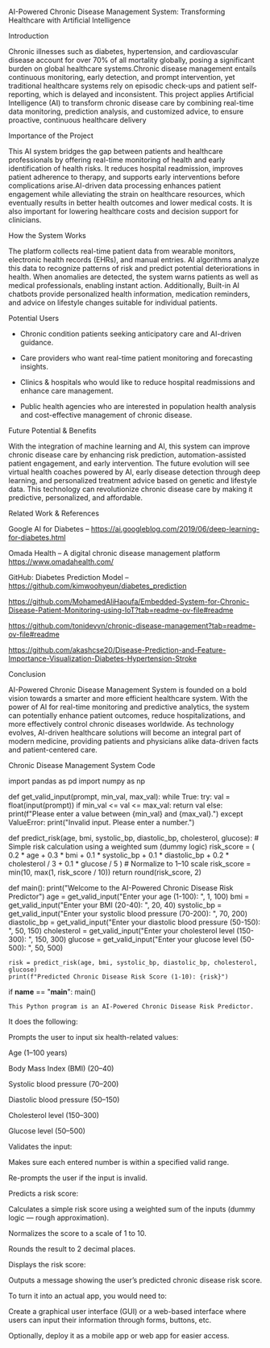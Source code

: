 AI-Powered Chronic Disease Management System: Transforming Healthcare with Artificial Intelligence 

 

Introduction 

Chronic illnesses such as diabetes, hypertension, and cardiovascular disease account for over 70% of all mortality globally, posing a significant burden on global healthcare systems.Chronic disease management entails continuous monitoring, early detection, and prompt intervention, yet traditional healthcare systems rely on episodic check-ups and patient self-reporting, which is delayed and inconsistent. This project applies Artificial Intelligence (AI) to transform chronic disease care by combining real-time data monitoring, prediction analysis, and customized advice, to ensure proactive, continuous healthcare delivery

 

Importance of the Project 

This AI system bridges the gap between patients and healthcare professionals by offering real-time monitoring of health and early identification of health risks. It reduces hospital readmission, improves patient adherence to therapy, and supports early interventions before complications arise.AI-driven data processing enhances patient engagement while alleviating the strain on healthcare resources, which eventually results in better health outcomes and lower medical costs. It is also important for lowering healthcare costs and decision support for clinicians.

 

How the System Works 

The platform collects real-time patient data from wearable monitors, electronic health records (EHRs), and manual entries. AI algorithms analyze this data to recognize patterns of risk and predict potential deteriorations in health. When anomalies are detected, the system warns patients as well as medical professionals, enabling instant action. Additionally, Built-in AI chatbots provide personalized health information, medication reminders, and advice on lifestyle changes suitable for individual patients. 

 

Potential Users 

- Chronic condition patients seeking anticipatory care and AI-driven guidance. 

- Care providers who want real-time patient monitoring and forecasting insights. 

- Clinics & hospitals who would like to reduce hospital readmissions and enhance care management. 

- Public health agencies who are interested in population health analysis and cost-effective management of chronic disease. 

 

 Future Potential & Benefits 

With the integration of machine learning and AI, this system can improve chronic disease care by enhancing risk prediction, automation-assisted patient engagement, and early intervention. The future evolution will see virtual health coaches powered by AI, early disease detection through deep learning, and personalized treatment advice based on genetic and lifestyle data. This technology can revolutionize chronic disease care by making it predictive, personalized, and affordable. 

 

 Related Work & References 

Google AI for Diabetes – https://ai.googleblog.com/2019/06/deep-learning-for-diabetes.html 

Omada Health – A digital chronic disease management platform https://www.omadahealth.com/ 

GitHub: Diabetes Prediction Model – https://github.com/kimwoohyeun/diabetes_prediction 

https://github.com/MohamedAliHaoufa/Embedded-System-for-Chronic-Disease-Patient-Monitoring-using-IoT?tab=readme-ov-file#readme 

https://github.com/tonidevvn/chronic-disease-management?tab=readme-ov-file#readme  

https://github.com/akashcse20/Disease-Prediction-and-Feature-Importance-Visualization-Diabetes-Hypertension-Stroke

 

 Conclusion 

AI-Powered Chronic Disease Management System is founded on a bold vision towards a smarter and more efficient healthcare system. With the power of AI for real-time monitoring and predictive analytics, the system can potentially enhance patient outcomes, reduce hospitalizations, and more effectively control chronic diseases worldwide. As technology evolves, AI-driven healthcare solutions will become an integral part of modern medicine, providing patients and physicians alike data-driven facts and patient-centered care. 

Chronic Disease Management System Code

import pandas as pd
import numpy as np

def get_valid_input(prompt, min_val, max_val):
    while True:
        try:
            val = float(input(prompt))
            if min_val <= val <= max_val:
                return val
            else:
                print(f"Please enter a value between {min_val} and {max_val}.")
        except ValueError:
            print("Invalid input. Please enter a number.")

def predict_risk(age, bmi, systolic_bp, diastolic_bp, cholesterol, glucose):
    # Simple risk calculation using a weighted sum (dummy logic)
    risk_score = (
        0.2 * age +
        0.3 * bmi +
        0.1 * systolic_bp +
        0.1 * diastolic_bp +
        0.2 * cholesterol / 3 +
        0.1 * glucose / 5
    )
    # Normalize to 1–10 scale
    risk_score = min(10, max(1, risk_score / 10))
    return round(risk_score, 2)

def main():
    print("Welcome to the AI-Powered Chronic Disease Risk Predictor")
    age = get_valid_input("Enter your age (1-100): ", 1, 100)
    bmi = get_valid_input("Enter your BMI (20-40): ", 20, 40)
    systolic_bp = get_valid_input("Enter your systolic blood pressure (70-200): ", 70, 200)
    diastolic_bp = get_valid_input("Enter your diastolic blood pressure (50-150): ", 50, 150)
    cholesterol = get_valid_input("Enter your cholesterol level (150-300): ", 150, 300)
    glucose = get_valid_input("Enter your glucose level (50-500): ", 50, 500)

    risk = predict_risk(age, bmi, systolic_bp, diastolic_bp, cholesterol, glucose)
    print(f"Predicted Chronic Disease Risk Score (1-10): {risk}")

if __name__ == "__main__":
    main()

    This Python program is an AI-Powered Chronic Disease Risk Predictor.

It does the following:

Prompts the user to input six health-related values:

Age (1–100 years)

Body Mass Index (BMI) (20–40)

Systolic blood pressure (70–200)

Diastolic blood pressure (50–150)

Cholesterol level (150–300)

Glucose level (50–500)

Validates the input:

Makes sure each entered number is within a specified valid range.

Re-prompts the user if the input is invalid.

Predicts a risk score:

Calculates a simple risk score using a weighted sum of the inputs (dummy logic — rough approximation).

Normalizes the score to a scale of 1 to 10.

Rounds the result to 2 decimal places.

Displays the risk score:

Outputs a message showing the user’s predicted chronic disease risk score.

To turn it into an actual app, you would need to:

Create a graphical user interface (GUI) or a web-based interface where users can input their information through forms, buttons, etc.

Optionally, deploy it as a mobile app or web app for easier access.
